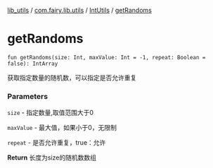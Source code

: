 [lib_utils](../../index.md) / [com.fairy.lib.utils](../index.md) / [IntUtils](index.md) / [getRandoms](./get-randoms.md)

# getRandoms

`fun getRandoms(size: Int, maxValue: Int = -1, repeat: Boolean = false): IntArray`

获取指定数量的随机数，可以指定是否允许重复

### Parameters

`size` - 指定数量,取值范围大于0

`maxValue` - 最大值，如果小于0，无限制

`repeat` - 是否允许重复，true：允许

**Return**
长度为size的随机数数组

